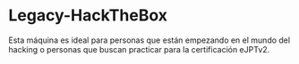 # Legacy-HackTheBox

Esta máquina es ideal para personas que están empezando en el mundo del hacking o personas que buscan practicar para la certificación eJPTv2.
